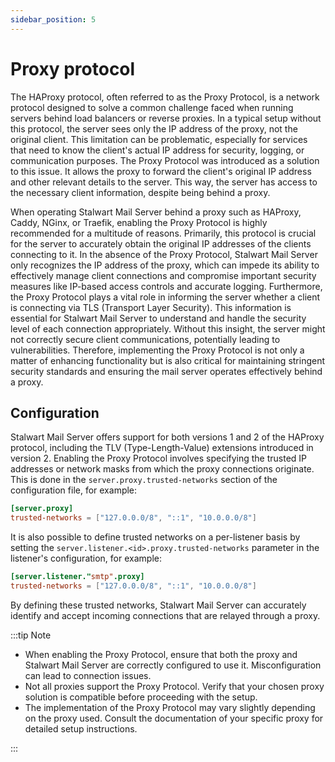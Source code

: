 ```yaml
---
sidebar_position: 5
---
```


# Proxy protocol

The HAProxy protocol, often referred to as the Proxy Protocol, is a network protocol designed to solve a common challenge faced when running servers behind load balancers or reverse proxies. In a typical setup without this protocol, the server sees only the IP address of the proxy, not the original client. This limitation can be problematic, especially for services that need to know the client's actual IP address for security, logging, or communication purposes. The Proxy Protocol was introduced as a solution to this issue. It allows the proxy to forward the client's original IP address and other relevant details to the server. This way, the server has access to the necessary client information, despite being behind a proxy.

When operating Stalwart Mail Server behind a proxy such as HAProxy, Caddy, NGinx, or Traefik, enabling the Proxy Protocol is highly recommended for a multitude of reasons. Primarily, this protocol is crucial for the server to accurately obtain the original IP addresses of the clients connecting to it. In the absence of the Proxy Protocol, Stalwart Mail Server only recognizes the IP address of the proxy, which can impede its ability to effectively manage client connections and compromise important security measures like IP-based access controls and accurate logging. Furthermore, the Proxy Protocol plays a vital role in informing the server whether a client is connecting via TLS (Transport Layer Security). This information is essential for Stalwart Mail Server to understand and handle the security level of each connection appropriately. Without this insight, the server might not correctly secure client communications, potentially leading to vulnerabilities. Therefore, implementing the Proxy Protocol is not only a matter of enhancing functionality but is also critical for maintaining stringent security standards and ensuring the mail server operates effectively behind a proxy.

## Configuration

Stalwart Mail Server offers support for both versions 1 and 2 of the HAProxy protocol, including the TLV (Type-Length-Value) extensions introduced in version 2. Enabling the Proxy Protocol involves specifying the trusted IP addresses or network masks from which the proxy connections originate. This is done in the `server.proxy.trusted-networks` section of the configuration file, for example:

```toml
[server.proxy]
trusted-networks = ["127.0.0.0/8", "::1", "10.0.0.0/8"]
```

It is also possible to define trusted networks on a per-listener basis by setting the `server.listener.<id>.proxy.trusted-networks` parameter in the listener's configuration, for example:

```toml
[server.listener."smtp".proxy]
trusted-networks = ["127.0.0.0/8", "::1", "10.0.0.0/8"]
```

By defining these trusted networks, Stalwart Mail Server can accurately identify and accept incoming connections that are relayed through a proxy.

:::tip Note

- When enabling the Proxy Protocol, ensure that both the proxy and Stalwart Mail Server are correctly configured to use it. Misconfiguration can lead to connection issues.
- Not all proxies support the Proxy Protocol. Verify that your chosen proxy solution is compatible before proceeding with the setup.
- The implementation of the Proxy Protocol may vary slightly depending on the proxy used. Consult the documentation of your specific proxy for detailed setup instructions.

:::
